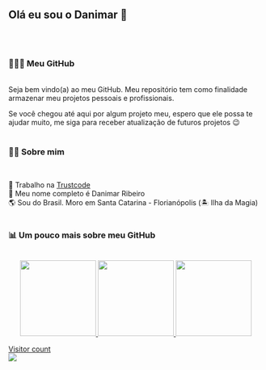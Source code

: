 ## Olá eu sou o Danimar 👋
<br>

#
### 👨🏻‍💻 Meu GitHub
<br>
Seja bem vindo(a) ao meu GitHub. Meu repositório tem como finalidade armazenar meu projetos pessoais e profissionais. 

<br>

Se você chegou até aqui por algum projeto meu, espero que ele possa te ajudar muito, me siga para receber atualização de futuros projetos 😉

#

### 🙋🏻 Sobre mim
<br>

💼 Trabalho na [Trustcode](https://trustcode.com.br/) <br>
👀 Meu nome completo é Danimar Ribeiro <br>
🌎 Sou do Brasil. Moro em Santa Catarina - Florianópolis (🏝️ Ilha da Magia)
<br>

#

### 📊 Um pouco mais sobre meu GitHub

<div align="center">
<br>
  <a href="https://github.com/danimaribeiro">
  <img height="150em" src="https://github-readme-stats.vercel.app/api?username=danimaribeiro&show_icons=true&theme=dark&include_all_commits=true&count_private=true"/>
  <img height="150em" src="https://github-readme-stats.vercel.app/api/top-langs/?username=danimaribeiro&layout=compact&langs_count=7&theme=dark"/>
  <img height="150em" src="https://github-readme-streak-stats.herokuapp.com/?user=danimaribeiro&theme=dark&hide_border=true" />
</div>
  



<p > 
  Visitor count<br>
  <img src="https://profile-counter.glitch.me/danimaribeiro/count.svg" />
</p>
